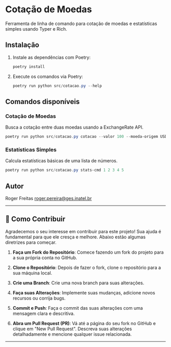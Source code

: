 # Cotação de Moedas 

Ferramenta de linha de comando para cotação de moedas e estatísticas simples usando Typer e Rich.

## Instalação

1. Instale as dependências com Poetry:
   ```powershell
   poetry install
   ```

2. Execute os comandos via Poetry:
   ```powershell
   poetry run python src/cotacao.py --help
   ```

## Comandos disponíveis

### Cotação de Moedas
Busca a cotação entre duas moedas usando a ExchangeRate API.

```powershell
poetry run python src/cotacao.py cotacao --valor 100 --moeda-origem USD --moeda-destino BRL
```

### Estatísticas Simples
Calcula estatísticas básicas de uma lista de números.

```powershell
poetry run python src/cotacao.py stats-cmd 1 2 3 4 5
```

## Autor
Roger Freitas <roger.pereira@ges.inatel.br>

---
## 🤝 Como Contribuir

Agradecemos o seu interesse em contribuir para este projeto! Sua ajuda é fundamental para que ele cresça e melhore. Abaixo estão algumas diretrizes para começar.

1.  **Faça um Fork do Repositório**: Comece fazendo um fork do projeto para a sua própria conta no GitHub.

2.  **Clone o Repositório**: Depois de fazer o fork, clone o repositório para a sua máquina local.


3.  **Crie uma Branch**: Crie uma nova branch para suas alterações.

4.  **Faça suas Alterações**: Implemente suas mudanças, adicione novos recursos ou corrija bugs.

5.  **Commit e Push**: Faça o commit das suas alterações com uma mensagem clara e descritiva.

6.  **Abra um Pull Request (PR)**: Vá até a página do seu fork no GitHub e clique em "New Pull Request". Descreva suas alterações detalhadamente e mencione qualquer issue relacionada.

---